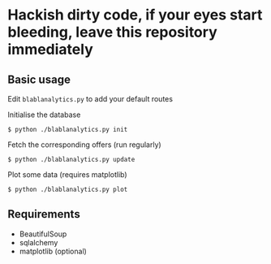 # Hackish dirty code, if your eyes start bleeding, leave this repository immediately

## Basic usage

Edit `blablanalytics.py` to add your default routes

Initialise the database

    $ python ./blablanalytics.py init
Fetch the corresponding offers (run regularly)

    $ python ./blablanalytics.py update
Plot some data (requires matplotlib)

    $ python ./blablanalytics.py plot
## Requirements

- BeautifulSoup
- sqlalchemy
- matplotlib (optional)
